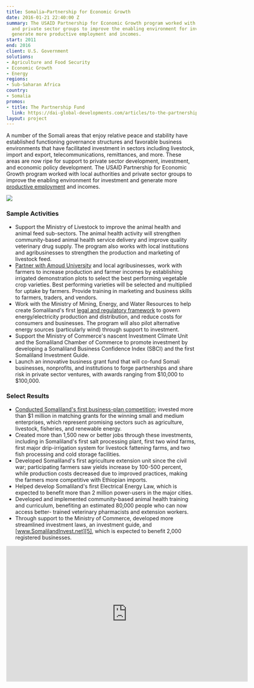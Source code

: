```yaml
---
title: Somalia—Partnership for Economic Growth
date: 2016-01-21 22:40:00 Z
summary: The USAID Partnership for Economic Growth program worked with local authorities
  and private sector groups to improve the enabling environment for investment and
  generate more productive employment and incomes.
start: 2011
end: 2016
client: U.S. Government
solutions:
- Agriculture and Food Security
- Economic Growth
- Energy
regions:
- Sub-Saharan Africa
country:
- Somalia
promos:
- title: The Partnership Fund
  link: https://dai-global-developments.com/articles/to-the-partnership-fund
layout: project
---
```


A number of the Somali areas that enjoy relative peace and stability have established functioning governance structures and favorable business environments that have facilitated investment in sectors including livestock, import and export, telecommunications, remittances, and more. These areas are now ripe for support to private sector development, investment, and economic policy development. The USAID Partnership for Economic Growth program worked with local authorities and private sector groups to improve the enabling environment for investment and generate more [productive employment][1] and incomes.

![][2]

### Sample Activities

* Support the Ministry of Livestock to improve the animal health and animal feed sub-sectors. The animal health activity will strengthen community-based animal health service delivery and improve quality veterinary drug supply. The program also works with local institutions and agribusinesses to strengthen the production and marketing of livestock feed.
* [Partner with Amoud University][3] and local agribusinesses, work with farmers to increase production and farmer incomes by establishing irrigated demonstration plots to select the best performing vegetable crop varieties. Best performing varieties will be selected and multiplied for uptake by farmers. Provide training in marketing and business skills to farmers, traders, and vendors.
* Work with the Ministry of Mining, Energy, and Water Resources to help create Somaliland's first [legal and regulatory framework][4] to govern energy/electricity production and distribution, and reduce costs for consumers and businesses. The program will also pilot alternative energy sources (particularly wind) through support to investment.
* Support the Ministry of Commerce's nascent Investment Climate Unit and the Somaliland Chamber of Commerce to promote investment by developing a Somaliland Business Confidence Index (SBCI) and the first Somaliland Investment Guide.
* Launch an innovative business grant fund that will co-fund Somali businesses, nonprofits, and institutions to forge partnerships and share risk in private sector ventures, with awards ranging from $10,000 to $100,000.

### Select Results

* [Conducted Somaliland's first business-plan competition](http://dai-global-developments.com/articles/to-the-partnership-fund); invested more than $1 million in matching grants for the winning small and medium enterprises, which represent promising sectors such as agriculture, livestock, fisheries, and renewable energy.
* Created more than 1,500 new or better jobs through these investments, including in Somaliland's first salt processing plant, first two wind farms, first major drip-irrigation system for livestock fattening farms, and two fish processing and cold storage facilities.
* Developed Somaliland's first agriculture extension unit since the civil war; participating farmers saw yields increase by 100-500 percent, while production costs decreased due to improved practices, making the farmers more competitive with Ethiopian imports.
* Helped develop Somaliland's first Electrical Energy Law, which is expected to benefit more than 2 million power-users in the major cities.
* Developed and implemented community-based animal health training and curriculum, benefiting an estimated 80,000 people who can now access better- trained veterinary pharmacists and extension workers.
* Through support to the Ministry of Commerce, developed more streamlined investment laws, an investment guide, and [www.SomalilandInvest.net][5], which is expected to benefit 2,000 registered businesses.

<iframe src="https://player.vimeo.com/video/140180134" width="640" height="360" frameborder="0" webkitallowfullscreen mozallowfullscreen allowfullscreen></iframe>

[1]: http://www.youtube.com/watch?v=OMlujjHQ6pI
[2]: https://assetify-dai.com/projects/PEG.jpg
[3]: http://www.youtube.com/watch?v=oCykzBOj2xM
[4]: http://www.guardian.co.uk/global-development/2013/apr/15/somaliland-wind-power-sector
[5]: http://www.SomalilandInvest.net
